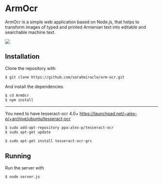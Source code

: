 # ArmOcr

ArmOcr is a simple web application based on Node.js, that helps to transform images of typed and printed Armenian text into editable and searchable machine text.

<img src="https://sonictik.github.io/images/ArmOcr.jpg">

## Installation
Clone the repository with

```bash
$ git clone https://github.com/sarahmiracle/arm-ocr.git
```

And install the dependencies
```bash
$ cd ArmOcr
$ npm install
```
---

You need to have tesseract-ocr 4.0+
https://launchpad.net/~alex-p/+archive/ubuntu/tesseract-ocr

```bash
$ sudo add-apt-repository ppa:alex-p/tesseract-ocr
$ sudo apt-get update
```

```bash
$ sudo apt-get install tesseract-ocr-grc
```
## Running
Run the server with
```bash
$ node server.js
```
